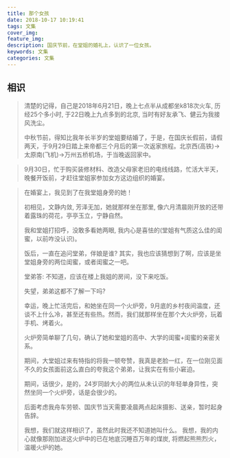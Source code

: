 ```yaml
---
title: 那个女孩
date: 2018-10-17 10:19:41
tags: 文集
cover_img:
feature_img:
description: 国庆节前，在堂姐的婚礼上，认识了一位女孩。
keywords: 文集
categories: 文集
---
```


## 相识
> 清楚的记得，自己是2018年6月21日，晚上七点半从成都坐k818次火车, 历经25个多小时, 于22日晚上九点多到的北京, 当时有好友承飞、健云为我接风洗尘。
> 
> 中秋节前，得知比我年长半岁的堂姐要结婚了，于是，在国庆长假前，请假两天，于9月29日踏上来帝都三个月后的第一次返家旅程。北京西(高铁)->太原南(飞机)->万州五桥机场，于当晚返回家中。

> 9月30日，忙于购买装修材料、改造父母家老旧的电线线路，忙活大半天，晚餐开饭前，才赶往堂姐家参加女方这边组织的婚宴。

> 在婚宴上，我见到了在我堂姐身旁的她！
> 
> 初相见，文静内敛, 芳泽无加，她就那样坐在那里, 像六月清晨刚开放的还带着露珠的荷花，亭亭玉立，宁静自然。
> 
> 我和堂姐打招呼，没敢多看她两眼, 我内心是喜怯的(堂姐有气质这么佳的闺蜜，以前咋没认识)。
> 
> 饭后，一直在追问堂弟，伴娘是谁? 其实，我也应该猜想到了啊，应该是坐堂姐身旁的两位闺蜜，或者闺蜜之一吧。
> 
> 堂弟答: 不知道，应该在楼上我姐的房间，没下来吃饭。
> 
> 失望，弟弟这都不了解一下吗?
> 
> 幸运，晚上忙活完后，和她坐在同一个火炉旁，9月底的乡村夜间温度，还谈不上什么冷，甚至还有些热。然而，我们就那样坐在那个大火炉旁，玩着手机、烤着火。
> 
> 火炉旁简单聊了几句，确认了她和堂姐的高中、大学的闺蜜+闺蜜的亲密关系。
> 
> 期间，大堂姐过来有特指的将我一顿夸赞，我真是老脸一红，在一位刚见面不久的女孩面前这么直白的夸我这个弟弟，让我实在有些小窘迫。
> 
> 期间，话很少，是的，24岁同龄大小的两位从未认识的年轻单身异性，突然坐同一个火炉旁，话是会很少的。
> 
> 后面考虑我舟车劳顿、国庆节当天需要凌晨两点起床摄影、送亲，暂时起身告辞。
> 
> 我想，我们就这样相识了，虽然此时我还不知道她叫什么。
> 我想，我的内心就像那刚加进这火炉中的已在地底沉睡百万年的煤炭, 将燃起熊熊烈火，温暖火炉的她。 

